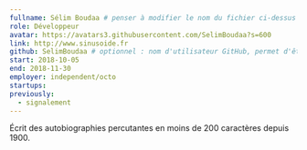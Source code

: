```yaml
---
fullname: Sélim Boudaa # penser à modifier le nom du fichier ci-dessus en prenom.nom.md !
role: Développeur
avatar: https://avatars3.githubusercontent.com/SelimBoudaa?s=600
link: http://www.sinusoide.fr
github: SelimBoudaa # optionnel : nom d'utilisateur GitHub, permet d'être ajouté automatiquement à l'organisation GitHub betagouv
start: 2018-10-05
end: 2018-11-30
employer: independent/octo
startups:
previously:
  - signalement
---
```


Écrit des autobiographies percutantes en moins de 200 caractères depuis 1900.
